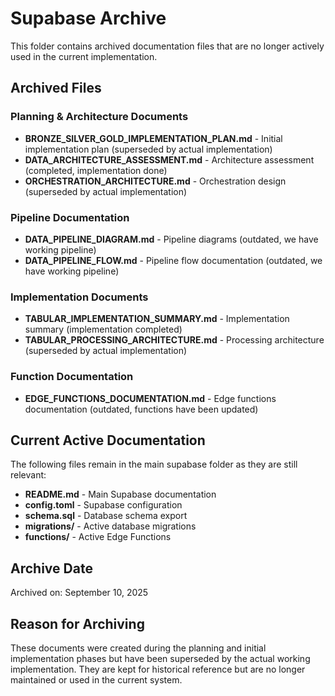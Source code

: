 # Supabase Archive

This folder contains archived documentation files that are no longer actively used in the current implementation.

## Archived Files

### Planning & Architecture Documents
- **BRONZE_SILVER_GOLD_IMPLEMENTATION_PLAN.md** - Initial implementation plan (superseded by actual implementation)
- **DATA_ARCHITECTURE_ASSESSMENT.md** - Architecture assessment (completed, implementation done)
- **ORCHESTRATION_ARCHITECTURE.md** - Orchestration design (superseded by actual implementation)

### Pipeline Documentation
- **DATA_PIPELINE_DIAGRAM.md** - Pipeline diagrams (outdated, we have working pipeline)
- **DATA_PIPELINE_FLOW.md** - Pipeline flow documentation (outdated, we have working pipeline)

### Implementation Documents
- **TABULAR_IMPLEMENTATION_SUMMARY.md** - Implementation summary (implementation completed)
- **TABULAR_PROCESSING_ARCHITECTURE.md** - Processing architecture (superseded by actual implementation)

### Function Documentation
- **EDGE_FUNCTIONS_DOCUMENTATION.md** - Edge functions documentation (outdated, functions have been updated)

## Current Active Documentation

The following files remain in the main supabase folder as they are still relevant:

- **README.md** - Main Supabase documentation
- **config.toml** - Supabase configuration
- **schema.sql** - Database schema export
- **migrations/** - Active database migrations
- **functions/** - Active Edge Functions

## Archive Date

Archived on: September 10, 2025

## Reason for Archiving

These documents were created during the planning and initial implementation phases but have been superseded by the actual working implementation. They are kept for historical reference but are no longer maintained or used in the current system.

